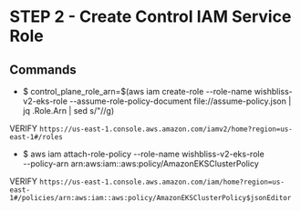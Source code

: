# STEP 2 - Create Control IAM Service Role

## Commands

- $ control_plane_role_arn=$(aws iam create-role --role-name wishbliss-v2-eks-role --assume-role-policy-document file://assume-policy.json | jq .Role.Arn | sed s/\"//g)

VERIFY `https://us-east-1.console.aws.amazon.com/iamv2/home?region=us-east-1#/roles`

- $ aws iam attach-role-policy --role-name wishbliss-v2-eks-role \
--policy-arn arn:aws:iam::aws:policy/AmazonEKSClusterPolicy

VERIFY `https://us-east-1.console.aws.amazon.com/iam/home?region=us-east-1#/policies/arn:aws:iam::aws:policy/AmazonEKSClusterPolicy$jsonEditor`